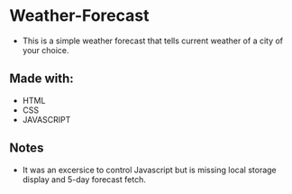 # Weather-Forecast
* This is a simple weather forecast that tells current weather of a city of your choice.

## Made with:
* HTML
* CSS
* JAVASCRIPT
 ## Notes
* It was an excersice to control Javascript but is missing local storage display and 5-day forecast fetch.